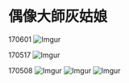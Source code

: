 # 偶像大師灰姑娘
170601
![Imgur](http://i.imgur.com/OqPbITk.jpg)

170517
![Imgur](http://i.imgur.com/aXgUWWx.jpg)

170508
![Imgur](http://i.imgur.com/aSblsGZ.jpg)
![Imgur](http://i.imgur.com/n9EfTMz.jpg)
![Imgur](http://i.imgur.com/Cxd33rx.png)